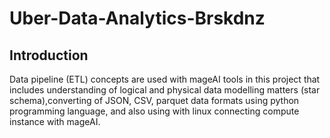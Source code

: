 # Uber-Data-Analytics-Brskdnz
## Introduction
Data pipeline (ETL) concepts are used with mageAI tools in this project that includes understanding of logical and physical data modelling matters (star schema),converting of JSON, CSV, parquet data formats using python programming language, and also using with linux connecting compute instance with mageAI.   


